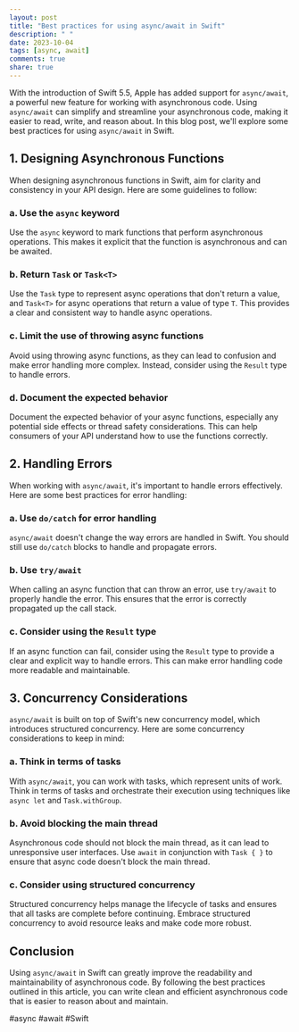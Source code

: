 ```yaml
---
layout: post
title: "Best practices for using async/await in Swift"
description: " "
date: 2023-10-04
tags: [async, await]
comments: true
share: true
---
```


With the introduction of Swift 5.5, Apple has added support for `async/await`, a powerful new feature for working with asynchronous code. Using `async/await` can simplify and streamline your asynchronous code, making it easier to read, write, and reason about. In this blog post, we'll explore some best practices for using `async/await` in Swift.

## 1. Designing Asynchronous Functions

When designing asynchronous functions in Swift, aim for clarity and consistency in your API design. Here are some guidelines to follow:

### a. Use the `async` keyword

Use the `async` keyword to mark functions that perform asynchronous operations. This makes it explicit that the function is asynchronous and can be awaited.

### b. Return `Task` or `Task<T>`

Use the `Task` type to represent async operations that don't return a value, and `Task<T>` for async operations that return a value of type `T`. This provides a clear and consistent way to handle async operations.

### c. Limit the use of throwing async functions

Avoid using throwing async functions, as they can lead to confusion and make error handling more complex. Instead, consider using the `Result` type to handle errors.

### d. Document the expected behavior

Document the expected behavior of your async functions, especially any potential side effects or thread safety considerations. This can help consumers of your API understand how to use the functions correctly.

## 2. Handling Errors

When working with `async/await`, it's important to handle errors effectively. Here are some best practices for error handling:

### a. Use `do/catch` for error handling

`async/await` doesn't change the way errors are handled in Swift. You should still use `do/catch` blocks to handle and propagate errors.

### b. Use `try/await`

When calling an async function that can throw an error, use `try/await` to properly handle the error. This ensures that the error is correctly propagated up the call stack.

### c. Consider using the `Result` type

If an async function can fail, consider using the `Result` type to provide a clear and explicit way to handle errors. This can make error handling code more readable and maintainable.

## 3. Concurrency Considerations

`async/await` is built on top of Swift's new concurrency model, which introduces structured concurrency. Here are some concurrency considerations to keep in mind:

### a. Think in terms of tasks

With `async/await`, you can work with tasks, which represent units of work. Think in terms of tasks and orchestrate their execution using techniques like `async let` and `Task.withGroup`.

### b. Avoid blocking the main thread

Asynchronous code should not block the main thread, as it can lead to unresponsive user interfaces. Use `await` in conjunction with `Task { }` to ensure that async code doesn't block the main thread.

### c. Consider using structured concurrency

Structured concurrency helps manage the lifecycle of tasks and ensures that all tasks are complete before continuing. Embrace structured concurrency to avoid resource leaks and make code more robust.

## Conclusion

Using `async/await` in Swift can greatly improve the readability and maintainability of asynchronous code. By following the best practices outlined in this article, you can write clean and efficient asynchronous code that is easier to reason about and maintain.

#async #await #Swift